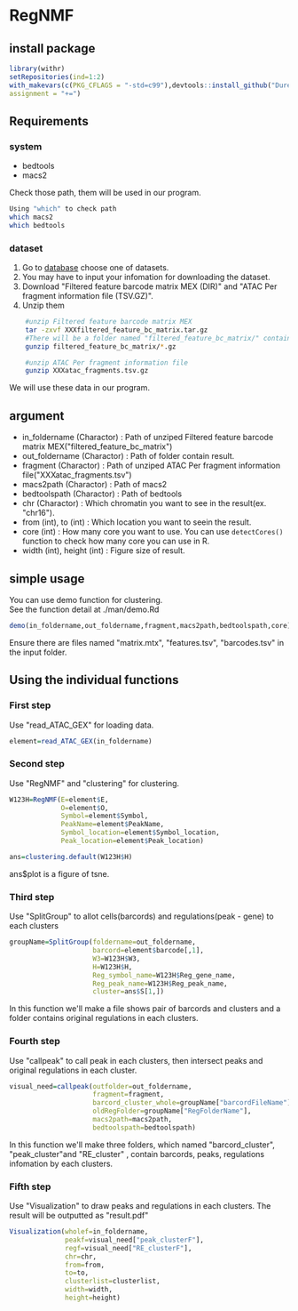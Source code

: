 # RegNMF

## install package

```R
library(withr)  
setRepositories(ind=1:2)
with_makevars(c(PKG_CFLAGS = "-std=c99"),devtools::install_github("Durenlab/RegNMF",ref="main"),
assignment = "+=")
```

## Requirements

### system

* bedtools  
* macs2

Check those path, them will be used in our program.

```bash
Using "which" to check path
which macs2
which bedtools
```

### dataset

1. Go to [database](https://support.10xgenomics.com/single-cell-multiome-atac-gex/) choose one of datasets.
2. You may have to input your infomation for downloading the dataset.
3. Download "Filtered feature barcode matrix MEX (DIR)" and "ATAC Per fragment information file (TSV.GZ)".
4. Unzip them

```bash
    #unzip Filtered feature barcode matrix MEX
    tar -zxvf XXXfiltered_feature_bc_matrix.tar.gz
    #There will be a folder named "filtered_feature_bc_matrix/" contain "barcodes.tsv.gz", "matrix.mtx.gz", "features.tsv.gz". Unzip them
    gunzip filtered_feature_bc_matrix/*.gz

    #unzip ATAC Per fragment information file
    gunzip XXXatac_fragments.tsv.gz
```

We will use these data in our program.

## argument

* in_foldername (Charactor) : Path of unziped Filtered feature barcode matrix MEX("filtered_feature_bc_matrix")
* out_foldername (Charactor) : Path of folder contain result.
* fragment (Charactor) : Path of unziped ATAC Per fragment information file("XXXatac_fragments.tsv")
* macs2path (Charactor) : Path of macs2
* bedtoolspath (Charactor) : Path of bedtools
* chr (Charactor) : Which chromatin you want to see in the result(ex. "chr16").
* from (int), to (int) : Which location you want to seein the result.
* core (int) : How many core you want to use. You can use `detectCores()` function to check how many core you can use in R.
* width (int), height (int) : Figure size of result.

## simple usage

You can use demo function for clustering.  
See the function detail at ./man/demo.Rd

```R
demo(in_foldername,out_foldername,fragment,macs2path,bedtoolspath,core)
```

Ensure there are files named "matrix.mtx", "features.tsv", "barcodes.tsv" in the input folder.

## Using the individual functions  

### First step

Use "read_ATAC_GEX" for loading data.

```R
element=read_ATAC_GEX(in_foldername)
```

### Second step

Use "RegNMF" and "clustering" for clustering.

```R
W123H=RegNMF(E=element$E, 
             O=element$O, 
             Symbol=element$Symbol, 
             PeakName=element$PeakName, 
             Symbol_location=element$Symbol_location, 
             Peak_location=element$Peak_location)

ans=clustering.default(W123H$H)
```

ans$plot is a figure of tsne.

### Third step

Use "SplitGroup" to allot cells(barcords) and regulations(peak - gene) to each clusters

```R
groupName=SplitGroup(foldername=out_foldername,
                     barcord=element$barcode[,1],
                     W3=W123H$W3,
                     H=W123H$H,
                     Reg_symbol_name=W123H$Reg_gene_name,
                     Reg_peak_name=W123H$Reg_peak_name,
                     cluster=ans$S[1,])
```

In this function we'll make a file shows pair  of barcords and clusters and a folder contains original regulations in each clusters.

### Fourth step

Use "callpeak" to call peak in each clusters, then intersect peaks and original regulations in each cluster.

```R
visual_need=callpeak(outfolder=out_foldername,
                     fragment=fragment,
                     barcord_cluster_whole=groupName["barcordFileName"],
                     oldRegFolder=groupName["RegFolderName"],
                     macs2path=macs2path,
                     bedtoolspath=bedtoolspath)
```

In this function we'll make three folders, which named "barcord_cluster", "peak_cluster"and "RE_cluster" , contain barcords, peaks, regulations infomation by each clusters.

### Fifth step

Use "Visualization" to draw peaks and regulations in each clusters. The result will be outputted as "result.pdf"

```R
Visualization(wholef=in_foldername,
              peakf=visual_need["peak_clusterF"],
              regf=visual_need["RE_clusterF"],
              chr=chr,
              from=from,
              to=to,
              clusterlist=clusterlist,
              width=width,
              height=height)
```
